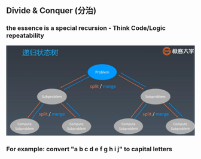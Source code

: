 ## Divide & Conquer (分治)
### the essence is a special recursion - Think Code/Logic repeatability
![Image of divide&conquer](imgs/divide&conquer.jpg)

### For example: convert "a b c d e f g h i j" to capital letters
